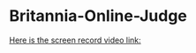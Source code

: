 # Britannia-Online-Judge
[Here is the screen record video link:](https://www.youtube.com/watch?v=uvTcd-VlM64)
